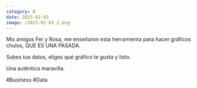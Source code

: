 ```yaml
--- 
category: B 
date: 2025-02-03 
image: /2025-02-03_2.png 
--- 
```


Mis amigos Fer y Rosa, me enseñaron esta herramienta para hacer gráficos chulos, QUE ES UNA PASADA. 

Subes tus datos, eliges qué gráfico te gusta y listo. 

Una auténtica maravilla. 

#Business #Data